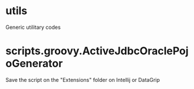 # utils
Generic utilitary codes

# scripts.groovy.ActiveJdbcOraclePojoGenerator
Save the script on the "Extensions" folder on Intellij or DataGrip
